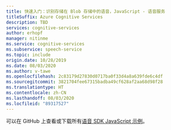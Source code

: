 ```yaml
---
title: 快速入门：识别存储在 Blob 存储中的语音，JavaScript - 语音服务
titleSuffix: Azure Cognitive Services
description: TBD
services: cognitive-services
author: erhopf
manager: nitinme
ms.service: cognitive-services
ms.subservice: speech-service
ms.topic: include
origin.date: 10/28/2019
ms.date: 08/03/2020
ms.author: v-tawe
ms.openlocfilehash: 2c83179d27830d0717ba0f33d4a8a639fde6c4df
ms.sourcegitcommit: 3821704fee67315badba49cf628af2aa68d98f28
ms.translationtype: HT
ms.contentlocale: zh-CN
ms.lasthandoff: 08/03/2020
ms.locfileid: "89317527"
---
```

可以在 GitHub 上查看或下载所有<a href="https://aka.ms/speech/github-javascript">语音 SDK JavaScript 示例</a>。 